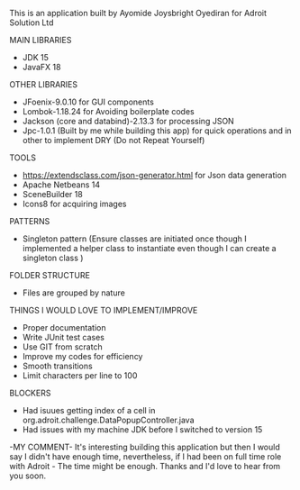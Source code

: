 This is an application built by Ayomide Joysbright Oyediran for Adroit Solution Ltd

MAIN LIBRARIES
* JDK 15
* JavaFX 18

OTHER LIBRARIES
* JFoenix-9.0.10 for GUI components
* Lombok-1.18.24 for Avoiding boilerplate codes
* Jackson (core and databind)-2.13.3 for processing JSON
* Jpc-1.0.1 (Built by me while building this app) for quick operations and in other to implement DRY (Do not Repeat Yourself)

TOOLS
* https://extendsclass.com/json-generator.html for Json data generation
* Apache Netbeans 14
* SceneBuilder 18
* Icons8 for acquiring images

PATTERNS
* Singleton pattern (Ensure classes are initiated once though I implemented a helper class to instantiate even though I can create a singleton class )

FOLDER STRUCTURE
* Files are grouped by nature


THINGS I WOULD LOVE TO IMPLEMENT/IMPROVE
* Proper documentation
* Write JUnit test cases
* Use GIT from scratch
* Improve my codes for efficiency
* Smooth transitions
* Limit characters per line to 100

BLOCKERS
* Had isuues getting index of a cell in org.adroit.challenge.DataPopupController.java
* Had issues with my machine JDK before I switched to version 15

-MY COMMENT-
It's interesting building this application but then I would say I didn't have enough time,
nevertheless, if I had been on full time role with Adroit - The time might be enough.
Thanks and I'd love to hear from you soon.

